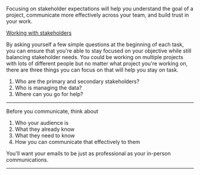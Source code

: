 Focusing on stakeholder expectations will help you understand the goal of a project, communicate more effectively across your team, and build trust in your work.

[Working with stakeholders](https://drive.google.com/file/d/1NcYRIaCtWyOMnUYFTV1-TVxemxL_rHJg/view?usp=sharing)

By asking yourself a few simple questions at the beginning of each task, you can ensure that you're able to stay focused on your objective while still balancing stakeholder needs.
You could be working on multiple projects with lots of different people but no matter what project you're working on, there are three things you can focus on that will help you stay on task.
1. Who are the primary and secondary stakeholders? 
2. Who is managing the data? 
3. Where can you go for help?

---

Before you communicate, think about
1. Who your audience is 
2. What they already know 
3. What they need to know 
4. How you can communicate that effectively to them

You'll want your emails to be just as professional as your in-person communications.

---
